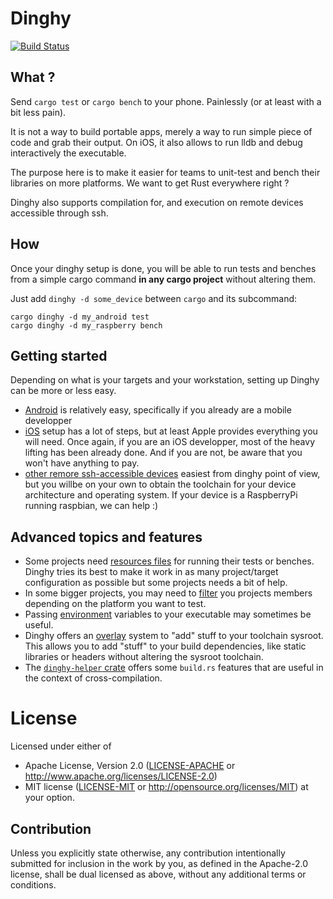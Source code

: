 # Dinghy

[![Build Status](https://travis-ci.org/snipsco/dinghy.svg?branch=master)](https://travis-ci.org/snipsco/dinghy)

## What ?

Send `cargo test` or `cargo bench` to your phone. Painlessly (or at least with a bit less pain).

It is not a way to build portable apps, merely a way to run simple piece of
code and grab their output. On iOS, it also allows to run lldb and debug
interactively the executable.

The purpose here is to make it easier for teams to unit-test and bench their
libraries on more platforms. We want to get Rust everywhere right ?

Dinghy also supports compilation for, and execution on remote devices accessible
through ssh.

## How 

Once your dinghy setup is done, you will be able to run 
tests and benches from a simple cargo command **in any cargo project** without
altering them.

Just add `dinghy -d some_device` between `cargo` and its subcommand:

```
cargo dinghy -d my_android test
cargo dinghy -d my_raspberry bench
```

## Getting started

Depending on what is your targets and your workstation, setting
up Dinghy can be more or less easy. 

* [Android](docs/android.md) is relatively easy, specifically if you already are
a mobile developper
* [iOS](docs/ios.md) setup has a lot of steps, but at least Apple provides everything
you will need. Once again, if you are an iOS developper, most of the heavy lifting has
been already done. And if you are not, be aware that you won't have anything to pay.
* [other remore ssh-accessible devices](docs/ssh.md) easiest from dinghy point of view,
but you willbe on your own to obtain the toolchain for your device architecture and
operating system. If your device is a RaspberryPi running raspbian, we can help :)

## Advanced topics and features

* Some projects need [resources files](docs/files.md) for running their tests or benches. Dinghy
tries its best to make it work in as many project/target configuration as
possible but some projects needs a bit of help.
* In some bigger projects, you may need to [filter](docs/filter.md) you projects members depending
on the platform you want to test.
* Passing [environment](docs/vars.md) variables to your executable may sometimes be useful.
* Dinghy offers an [overlay](docs/overlay.md) system to "add" stuff to your toolchain 
sysroot. This allows you to add "stuff" to your build dependencies, like static libraries or headers
without altering the sysroot toolchain.
* The [`dinghy-helper` crate](docs/helper.md) offers some `build.rs` features that are useful in
the context of cross-compilation.

# License

Licensed under either of
 * Apache License, Version 2.0 ([LICENSE-APACHE](LICENSE-APACHE) or http://www.apache.org/licenses/LICENSE-2.0)
 * MIT license ([LICENSE-MIT](LICENSE-MIT) or http://opensource.org/licenses/MIT)
at your option.

## Contribution

Unless you explicitly state otherwise, any contribution intentionally submitted
for inclusion in the work by you, as defined in the Apache-2.0 license, shall
be dual licensed as above, without any additional terms or conditions.
